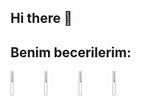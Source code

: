 ## Hi there 👋

## Benim becerilerim:
<img src="(https://storage.tally.so/551f6f1e-00a2-4a15-9c33-b40ca5c84113/Git-Logo-2Color.png)" width="10%">

<img src="(https://storage.tally.so/3a4c5a2e-a412-41b4-bad5-61899c529461/4515839.png)" width="10%">

<img src="(https://storage.tally.so/3f9bac6c-8fd5-40ae-a50b-096d362d2fe8/136443.png)" width="10%">

<img src="(https://storage.tally.so/94a97017-e796-4d01-a896-331b522cbaa3/image-2-removebg-preview.png)" width="10%">
<!--
**Ahmet-Furkan-Karatas/Ahmet-Furkan-Karatas** is a ✨ _special_ ✨ repository because its `README.md` (this file) appears on your GitHub profile.

Here are some ideas to get you started:

- 🔭 I’m currently working on ...
- 🌱 I’m currently learning ...
- 👯 I’m looking to collaborate on ...
- 🤔 I’m looking for help with ...
- 💬 Ask me about ...
- 📫 How to reach me: ...
- 😄 Pronouns: ...
- ⚡ Fun fact: ...
-->
